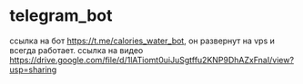 # telegram_bot
ссылка на бот https://t.me/calories_water_bot, он развернут на vps и всегда работает.
ссылка на видео https://drive.google.com/file/d/1lATiomt0uiJuSgtffu2KNP9DhAZxFnaI/view?usp=sharing

